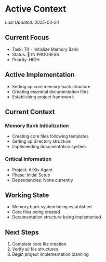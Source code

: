 # Active Context
*Last Updated: 2025-04-24*

## Current Focus
- Task: T0 - Initialize Memory Bank
- Status: 🔄 IN PROGRESS
- Priority: HIGH

## Active Implementation
- Setting up core memory bank structure
- Creating essential documentation files
- Establishing project framework

## Current Context
### Memory Bank Initialization
- Creating core files following templates
- Setting up directory structure
- Implementing documentation system

### Critical Information
- Project: ArXiv Agent
- Phase: Initial Setup
- Dependencies: None currently

## Working State
- Memory bank system being established
- Core files being created
- Documentation structure being implemented

## Next Steps
1. Complete core file creation
2. Verify all file structures
3. Begin project implementation planning